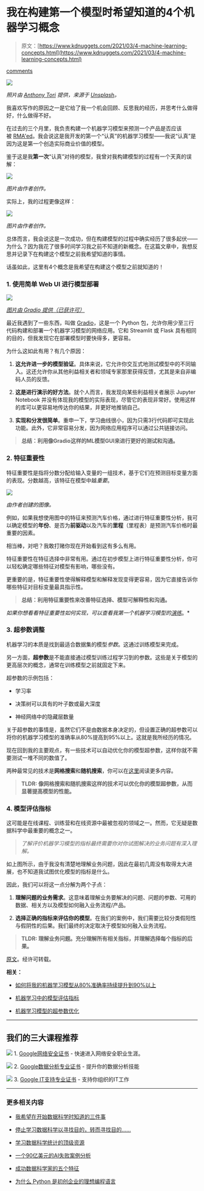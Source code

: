 # 我在构建第一个模型时希望知道的4个机器学习概念

> 原文：[https://www.kdnuggets.com/2021/03/4-machine-learning-concepts.html](https://www.kdnuggets.com/2021/03/4-machine-learning-concepts.html)

[comments](#comments)

![](../Images/f3e4c5afe5eb26c64bb410bd38c947de.png)

*照片由 [Anthony Tori](https://unsplash.com/@anthonytori?utm_source=unsplash&utm_medium=referral&utm_content=creditCopyText) 提供，来源于 [Unsplash](https://unsplash.com/s/photos/thinking?utm_source=unsplash&utm_medium=referral&utm_content=creditCopyText)。*

我喜欢写作的原因之一是它给了我一个机会回顾、反思我的经历，并思考什么做得好，什么做得不好。

在过去的三个月里，我负责构建一个机器学习模型来预测一个产品是否应该被 [RMA'ed](https://en.wikipedia.org/wiki/Return_merchandise_authorization)。我会说这是我开发的第一个“认真”的机器学习模型——我说“认真”是因为这是第一个创造实际商业价值的模型。

鉴于这是我**第一次**“认真”对待的模型，我曾对我构建模型的过程有一个天真的误解：

![](../Images/19f8e9274e514a717bd43f8f86cf6d6f.png)

*图片由作者创作。*

实际上，我的过程更像这样：

![](../Images/2816a854c6a33c2e0ef6ec9bc9317aef.png)

*图片由作者创作。*

总体而言，我会说这是一次成功，但在构建模型的过程中确实经历了很多起伏——为什么？因为我花了很多时间学习我之前不知道的新概念。在这篇文章中，我想反思并记录下在构建这个模型之前我希望知道的事情。

话虽如此，这里有4个概念是我希望在构建这个模型之前就知道的！

### 1. 使用简单 Web UI 进行模型部署

![](../Images/94e8712acdfa4133f6473b104aac7c21.png)

*[图片由 Gradio 提供（已获许可）](https://www.gradio.app/hub/aliabid94/hub-titanic)*

最近我遇到了一些东西，叫做 [Gradio](https://www.gradio.app/)，这是一个 Python 包，允许你用少至三行代码构建和部署一个机器学习模型的网络应用。它和 Streamlit 或 Flask 具有相同的目的，但我发现它在部署模型时要快得多，更容易。

为什么这如此有用？有几个原因：

1.  **这允许进一步的模型验证**。具体来说，它允许你交互式地测试模型中的不同输入。这还允许你从其他利益相关者和领域专家那里获得反馈，尤其是来自非编码人员的反馈。

1.  **这是进行演示的好方法**。就个人而言，我发现向某些利益相关者展示 Jupyter Notebook 并没有体现我的模型的实际表现，尽管它的表现非常好。使用这样的库可以更容易地传达你的结果，并更好地推销自己。

1.  **实现和分发很简单**。重申一下，学习曲线很小，因为只需3行代码即可实现此功能。此外，它非常容易分发，因为网络应用程序可以通过公共链接访问。

> **总结：利用像****Gradio****这样的ML模型GUI来进行更好的测试和沟通。**

### 2\. 特征重要性

特征重要性是指将分数分配给输入变量的一组技术，基于它们在预测目标变量方面的表现。分数越高，该特征在模型中越*重要*。

![](../Images/17e98d4217cdb76aab8ce19aa1b68529.png)

*由作者创建的图像。*

例如，如果我想使用图中的特征来预测汽车价格，通过进行特征重要性分析，我可以确定模型的**年份**、是否为**前驱动**以及汽车的**里程**（里程表）是预测汽车价格时最重要的因素。

相当棒，对吧？我敢打赌你现在开始看到这有多么有用。

特征重要性在特征选择中非常有用。通过在初步模型上进行特征重要性分析，你可以轻松确定哪些特征对模型有影响，哪些没有。

更重要的是，特征重要性使得解释模型和解释发现变得更容易，因为它直接告诉你哪些特征对目标变量最具指示性。

> **总结：利用特征重要性来改善特征选择、模型可解释性和沟通。**

*如果你想看看特征重要性如何实现，可以查看我第一个机器学习模型的[演练](https://towardsdatascience.com/a-machine-learning-project-predicting-used-car-prices-efbc4d2a4998#eced)*。*

### 3\. 超参数调整

机器学习的本质是找到最适合数据集的模型*参数*。这通过训练模型来完成。

另一方面，**超参数**是不能直接通过模型训练过程学习到的参数。这些是关于模型的更高层次的概念，通常在训练模型之前就固定下来。

超参数的示例包括：

+   学习率

+   决策树可以具有的叶子数或最大深度

+   神经网络中的隐藏层数量

关于超参数的事情是，虽然它们不是由数据本身决定的，但设置正确的超参数可以将你的机器学习模型的准确率从80%提高到95%以上。这就是我所经历的情况。

现在回到我的主要观点，有一些技术可以自动优化你的模型超参数，这样你就不需要测试一堆不同的数值了。

两种最常见的技术是**网格搜索**和**随机搜索**，你可以在[这里](https://machinelearningmastery.com/hyperparameter-optimization-with-random-search-and-grid-search/)阅读更多内容。

> **TLDR: 像网格搜索和随机搜索这样的技术可以优化你的模型超参数，从而显著提高模型的性能。**

### 4\. 模型评估指标

这可能是在线课程、训练营和在线资源中最被忽视的领域之一。然而，它无疑是数据科学中最重要的概念之一。

> *了解评价机器学习模型的指标最终需要你对你试图解决的业务问题有深入理解。*

如上图所示，由于我没有清楚地理解业务问题，因此在最初几周没有取得太大进展，也不知道我试图优化模型的指标是什么。

因此，我们可以将这一点分解为两个子点：

1.  **理解问题的业务需求**。这意味着理解业务要解决的问题、问题的参数、可用的数据、相关方以及模型如何融入业务流程/产品。

1.  **选择正确的指标来评估你的模型**。在我们的案例中，我们需要比较分类假阳性与假阴性的后果。我们最终的决定取决于模型如何融入业务流程。

> **TLDR: 理解业务问题。充分理解所有相关指标，并理解选择每个指标的后果。**

[原文](https://towardsdatascience.com/4-machine-learning-concepts-i-wish-i-knew-when-i-built-my-first-model-3b8ca9506451)。经许可转载。

**相关：**

+   [如何将我的机器学习模型从80%准确率持续提升到90%以上](https://www.kdnuggets.com/2020/09/improve-machine-learning-models-accuracy.html)

+   [机器学习中的模型评估指标](https://www.kdnuggets.com/2020/05/model-evaluation-metrics-machine-learning.html)

+   [机器学习模型的超参数优化](https://www.kdnuggets.com/2020/05/hyperparameter-optimization-machine-learning-models.html)

* * *

## 我们的三大课程推荐

![](../Images/0244c01ba9267c002ef39d4907e0b8fb.png) 1\. [Google网络安全证书](https://www.kdnuggets.com/google-cybersecurity) - 快速进入网络安全职业生涯。

![](../Images/e225c49c3c91745821c8c0368bf04711.png) 2\. [Google数据分析专业证书](https://www.kdnuggets.com/google-data-analytics) - 提升你的数据分析技能

![](../Images/0244c01ba9267c002ef39d4907e0b8fb.png) 3\. [Google IT支持专业证书](https://www.kdnuggets.com/google-itsupport) - 支持你组织的IT工作

* * *

### 更多相关内容

+   [我希望在开始数据科学时知道的三件事](https://www.kdnuggets.com/2023/01/3-things-wish-knew-started-data-science.html)

+   [停止学习数据科学以寻找目的，转而寻找目的……](https://www.kdnuggets.com/2021/12/stop-learning-data-science-find-purpose.html)

+   [学习数据科学统计的顶级资源](https://www.kdnuggets.com/2021/12/springboard-top-resources-learn-data-science-statistics.html)

+   [一个90亿美元的AI失败案例分析](https://www.kdnuggets.com/2021/12/9b-ai-failure-examined.html)

+   [成功数据科学家的五个特征](https://www.kdnuggets.com/2021/12/5-characteristics-successful-data-scientist.html)

+   [为什么 Python 是初创企业的理想编程语言](https://www.kdnuggets.com/2021/12/makes-python-ideal-programming-language-startups.html)
